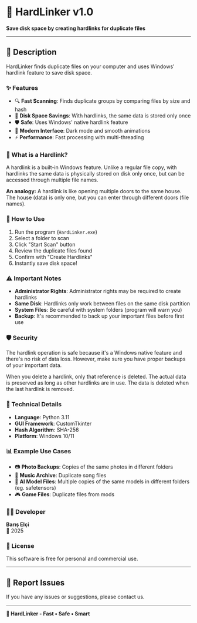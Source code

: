 # 🔗 HardLinker v1.0

**Save disk space by creating hardlinks for duplicate files**

---

## 📖 Description

HardLinker finds duplicate files on your computer and uses Windows' hardlink feature to save disk space.

### ✨ Features

- 🔍 **Fast Scanning**: Finds duplicate groups by comparing files by size and hash
- 💾 **Disk Space Savings**: With hardlinks, the same data is stored only once
- 🛡️ **Safe**: Uses Windows' native hardlink feature
- 🎨 **Modern Interface**: Dark mode and smooth animations
- ⚡ **Performance**: Fast processing with multi-threading

### 🔗 What is a Hardlink?

A hardlink is a built-in Windows feature. Unlike a regular file copy, with hardlinks the same data is physically stored on disk only once, but can be accessed through multiple file names.

**An analogy:** A hardlink is like opening multiple doors to the same house. The house (data) is only one, but you can enter through different doors (file names).

### 🚀 How to Use

1. Run the program (`HardLinker.exe`)
2. Select a folder to scan
3. Click "Start Scan" button
4. Review the duplicate files found
5. Confirm with "Create Hardlinks"
6. Instantly save disk space!

### ⚠️ Important Notes

- **Administrator Rights**: Administrator rights may be required to create hardlinks
- **Same Disk**: Hardlinks only work between files on the same disk partition
- **System Files**: Be careful with system folders (program will warn you)
- **Backup**: It's recommended to back up your important files before first use

### 🛡️ Security

The hardlink operation is safe because it's a Windows native feature and there's no risk of data loss. However, make sure you have proper backups of your important data.

When you delete a hardlink, only that reference is deleted. The actual data is preserved as long as other hardlinks are in use. The data is deleted when the last hardlink is removed.

### 🔧 Technical Details

- **Language**: Python 3.11
- **GUI Framework**: CustomTkinter
- **Hash Algorithm**: SHA-256
- **Platform**: Windows 10/11

### 📊 Example Use Cases

- 📷 **Photo Backups**: Copies of the same photos in different folders
- 🎵 **Music Archive**: Duplicate song files
- 📁 **AI Model Files**: Multiple copies of the same models in different folders (eg. safetensors)
- 🎮 **Game Files**: Duplicate files from mods

### 👨‍💻 Developer

**Barış Elçi**  
📅 2025

### 📜 License

This software is free for personal and commercial use.

---

## 🐛 Report Issues

If you have any issues or suggestions, please contact us.

---

**🔗 HardLinker - Fast • Safe • Smart**
